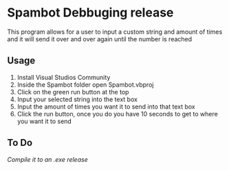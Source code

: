 # Spambot Debbuging release

This program allows for a user to input a custom string and amount of times and it will send it over and over again until the number is reached



## Usage

1. Install Visual Studios Community
2. Inside the Spambot folder open Spambot.vbproj
3. Click on the green run button at the top
4. Input your selected string into the text box
5. Input the amount of times you want it to send into that text box
6. Click the run button, once you do you have 10 seconds to get to where you want it to send

## To Do

*Compile it to an .exe release*

